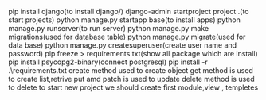 pip install django(to install django/)
 django-admin startproject project .(to start projects)
 python manage.py startapp base(to install apps)
python manage.py runserver(to run server)
python manage.py make migrations(used for database table)
python manage.py migrate(used for data base)
python manage.py createsuperuser(create user name and password)
pip freeze > requirements.txt(show all package which are install)
pip install psycopg2-binary(connect postgresql)
pip install  -r .\requirements.txt
create method used to create object
get method is used to create list,retrive
put amd patch is used to update
delete method is used to delete
to start new project we should create first module,view , templetes